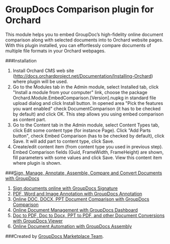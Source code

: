 GroupDocs Comparison plugin for Orchard
===============================

This module helps you to embed GroupDoc’s high-fidelity online document comparison along with selected documents into to Orchard website pages. With this plugin installed, you can effortlessly compare documents of multiple file formats in your Orchard webpages.


###Installation
 1. Install Orchard CMS web site (http://docs.orchardproject.net/Documentation/Installing-Orchard) where plugin will be used.
 2. Go to the Modules tab in the Admin module, select Installed tab, click "Install a module from your computer" link, choose the package Orchard.Module.EmbedComparison.[Version].nupkg in standard file upload dialog and click Install button. In opened area "Pick the features you want enabled" check DocumentComparison (it has to be checked by default) and click OK. This step allows you using embed comparison as content part.
 3. Go to the Content tab in the Admin module, select Content Types tab, click Edit some content type (for instance Page). Click "Add Parts button", check Embed Comparison (has to be checked by default), click Save. It will add part to content type, click Save.
 4. Create/edit content item (from content type you used in previous step). Embed Comparison fields (Guid, FrameWidth, FrameHeight) are shown, fill parameters with some values and click Save. View this content item where plugin is shown.
  
###[Sign, Manage, Annotate, Assemble, Compare and Convert Documents with GroupDocs](http://groupdocs.com)
1. [Sign documents online with GroupDocs Signature](http://groupdocs.com/apps/signature)
2. [PDF, Word and Image Annotation with GroupDocs Annotation](http://groupdocs.com/apps/annotation)
3. [Online DOC, DOCX, PPT Document Comparison with GroupDocs Comparison](http://groupdocs.com/apps/comparison)
4. [Online Document Management with GroupDocs Dashboard](http://groupdocs.com/apps/dashboard)
5. [Doc to PDF, Doc to Docx, PPT to PDF, and other Document Conversions with GroupDocs Viewer](http://groupdocs.com/apps/viewer)
6. [Online Document Automation with GroupDocs Assembly](http://groupdocs.com/apps/assembly)

###Created by [GroupDocs Marketplace Team](http://groupdocs.com/marketplace/).
